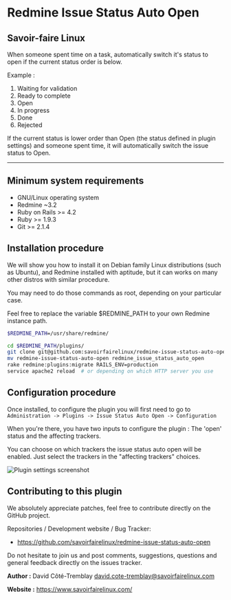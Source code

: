 Redmine Issue Status Auto Open
==============================

Savoir-faire Linux
------------------

When someone spent time on a task, automatically switch it's status to open if the current status order is below.

Example :

1. Waiting for validation
2. Ready to complete
3. Open
4. In progress
5. Done
6. Rejected

If the current status is lower order than Open (the status defined in plugin settings) and someone spent time, it will automatically switch the issue status to Open.

___


Minimum system requirements
---------------------------

* GNU/Linux operating system
* Redmine ~3.2
* Ruby on Rails >= 4.2
* Ruby >= 1.9.3
* Git >= 2.1.4


Installation procedure
----------------------

We will show you how to install it on Debian family Linux distributions (such as Ubuntu), and Redmine installed with aptitude, but it can works on many other distros with similar procedure.

You may need to do those commands as root, depending on your particular case.

Feel free to replace the variable $REDMINE_PATH to your own Redmine instance path.

```bash
$REDMINE_PATH=/usr/share/redmine/

cd $REDMINE_PATH/plugins/
git clone git@github.com:savoirfairelinux/redmine-issue-status-auto-open.git
mv redmine-issue-status-auto-open redmine_issue_status_auto_open
rake redmine:plugins:migrate RAILS_ENV=production
service apache2 reload  # or depending on which HTTP server you use

```

Configuration procedure
-----------------------

Once installed, to configure the plugin you will first need to go to `Administration -> Plugins -> Issue Status Auto Open -> Configuration`

When you're there, you have two inputs to configure the plugin : The 'open' status and the affecting trackers.

You can choose on which trackers the issue status auto open will be enabled. Just select the trackers in the "affecting trackers" choices.

![Plugin settings screenshot](https://github.com/savoirfairelinux/redmine-issue-status-auto-open/raw/master/screenshots/settings.jpg)


Contributing to this plugin
---------------------------

We absolutely appreciate patches, feel free to contribute directly on the GitHub project.

Repositories / Development website / Bug Tracker:
- https://github.com/savoirfairelinux/redmine-issue-status-auto-open

Do not hesitate to join us and post comments, suggestions, questions and general feedback directly on the issues tracker.

**Author :** David Côté-Tremblay <david.cote-tremblay@savoirfairelinux.com>

**Website :** https://www.savoirfairelinux.com/
